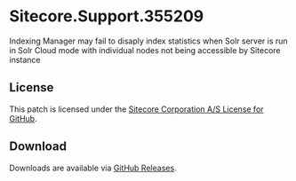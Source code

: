 # Sitecore.Support.355209
Indexing Manager may fail to disaply index statistics when Solr server is run in Solr Cloud mode with individual nodes not being accessible by Sitecore instance

## License  
This patch is licensed under the [Sitecore Corporation A/S License for GitHub](https://github.com/sitecoresupport/Sitecore.Support.355209/blob/master/LICENSE).  

## Download  
Downloads are available via [GitHub Releases](https://github.com/sitecoresupport/Sitecore.Support.355209/releases).  
